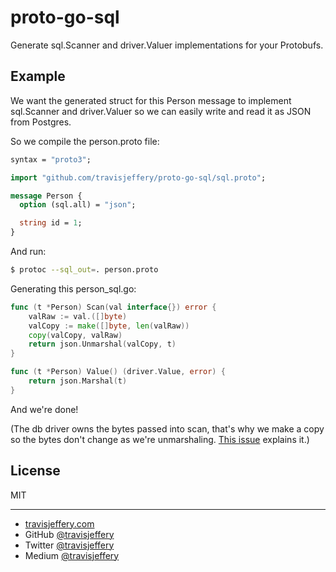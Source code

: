# proto-go-sql

Generate sql.Scanner and driver.Valuer implementations for your Protobufs.

## Example

We want the generated struct for this Person message to implement sql.Scanner and driver.Valuer so we can easily write and read it as JSON from Postgres.

So we compile the person.proto file:

``` proto
syntax = "proto3";

import "github.com/travisjeffery/proto-go-sql/sql.proto";

message Person {
  option (sql.all) = "json";

  string id = 1;
}
```

And run:

``` sh
$ protoc --sql_out=. person.proto
```

Generating this person_sql.go:

``` go
func (t *Person) Scan(val interface{}) error {
	valRaw := val.([]byte)
	valCopy := make([]byte, len(valRaw))
	copy(valCopy, valRaw)
	return json.Unmarshal(valCopy, t)
}

func (t *Person) Value() (driver.Value, error) {
	return json.Marshal(t)
}

```

And we're done!

(The db driver owns the bytes passed into scan, that's why we make a copy so the bytes don't change
as we're unmarshaling. [This
issue](https://go-review.googlesource.com/c/go/+/108535/) explains it.)

## License

MIT

---

- [travisjeffery.com](http://travisjeffery.com)
- GitHub [@travisjeffery](https://github.com/travisjeffery)
- Twitter [@travisjeffery](https://twitter.com/travisjeffery)
- Medium [@travisjeffery](https://medium.com/@travisjeffery)

